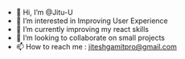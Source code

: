 - 👋 Hi, I’m @Jitu-U
- 👀 I’m interested in Improving User Experience
- 🌱 I’m currently improving my react skills
- 💞️ I’m looking to collaborate on small projects 
- 📫 How to reach me :  jiteshgamitpro@gmail.com

